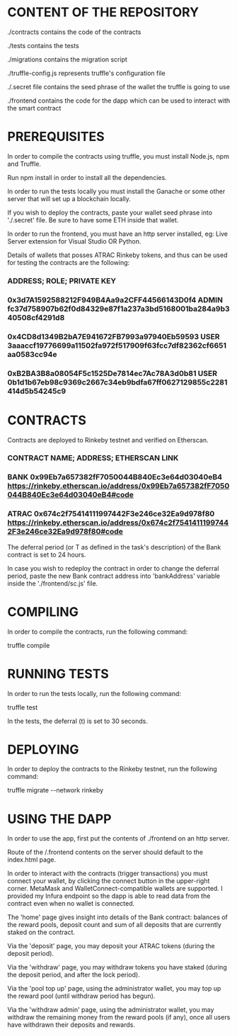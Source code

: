 # CONTENT OF THE REPOSITORY

./contracts contains the code of the contracts

./tests contains the tests

./migrations contains the migration script

./truffle-config.js represents truffle's configuration file

./.secret file contains the seed phrase of the wallet the truffle is going to use

./frontend contains the code for the dapp which can be used to interact with the smart contract

# PREREQUISITES

In order to compile the contracts using truffle, you must install Node.js, npm and Truffle.

Run npm install in order to install all the dependencies.

In order to run the tests locally you must install the Ganache or some other server that will set up a blockchain locally.

If you wish to deploy the contracts, paste your wallet seed phrase into './.secret' file. Be sure to have some ETH inside that wallet.

In order to run the frontend, you must have an http server installed, eg: Live Server extension for Visual Studio OR Python.

Details of wallets that posses ATRAC Rinkeby tokens, and thus can be used for testing the contracts are the following:

### ADDRESS;                                         ROLE;                PRIVATE KEY                   
### 0x3d7A1592588212F949B4Aa9a2CFF44566143D0f4      ADMIN               fc37d758907b62f0d84329e87f1a237a3bd5168001ba284a9b340508cf4291d8
### 0x4CD8d1349B2bA7E941672FB7993a97940Eb59593      USER                3aaaccf19776699a11502fa972f517909f63fcc7df82362cf6651aa0583cc94e
### 0xB2BA3B8a08054F5c1525De7814ec7Ac78A3d0b81      USER                0b1d1b67eb98c9369c2667c34eb9bdfa67ff0627129855c2281414d5b54245c9

# CONTRACTS
Contracts are deployed to Rinkeby testnet and verified on Etherscan.

### CONTRACT NAME;           ADDRESS;                                         ETHERSCAN LINK
### BANK                    0x99Eb7a657382fF7050044B840Ec3e64d03040eB4      https://rinkeby.etherscan.io/address/0x99Eb7a657382fF7050044B840Ec3e64d03040eB4#code
### ATRAC                   0x674c2f75414111997442F3e246ce32Ea9d978f80      https://rinkeby.etherscan.io/address/0x674c2f75414111997442F3e246ce32Ea9d978f80#code

The deferral period (or T as defined in the task's description) of the Bank contract is set to 24 hours. 

In case you wish to redeploy the contract in order to change the deferral period, paste the new Bank contract address into 'bankAddress' variable inside the './frontend/sc.js' file.

# COMPILING 

In order to compile the contracts, run the following command:

truffle compile

# RUNNING TESTS

In order to run the tests locally, run the following command:

truffle test

In the tests, the deferral (t) is set to 30 seconds.

# DEPLOYING

In order to deploy the contracts to the Rinkeby testnet, run the following command:

truffle migrate --network rinkeby

# USING THE DAPP 

In order to use the app, first put the contents of ./frontend on an http server.

Route of the /.frontend contents on the server should default to the index.html page.


In order to interact with the contracts (trigger transactions) you must connect your wallet, by clicking the connect button in the upper-right corner. MetaMask and WalletConnect-compatible wallets are supported. I provided my Infura endpoint so the dapp is able to read data from the contract even when no wallet is connected.

The 'home' page gives insight into details of the Bank contract: balances of the reward pools, deposit count and sum of all deposits that are currently staked on the contract.

Via the 'deposit' page, you may deposit your ATRAC tokens (during the deposit period).

Via the 'withdraw' page, you may withdraw tokens you have staked (during the deposit period, and after the lock period).

Via the 'pool top up' page, using the administrator wallet, you may top up the reward pool (until withdraw period has begun).

Via the 'withdraw admin' page, using the administrator wallet, you may withdraw the remaining money from the reward pools (if any), once all users have withdrawn their deposits and rewards.
